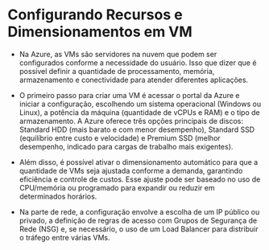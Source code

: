 # Configurando Recursos e Dimensionamentos em VM

- Na Azure, as VMs são servidores na nuvem que podem ser configurados conforme a necessidade do usuário. Isso que dizer que é possível definir a quantidade de processamento, memória, armazenamento e conectividade para atender diferentes aplicações.

- O primeiro passo para criar uma VM é acessar o portal da Azure e iniciar a configuração, escolhendo um sistema operacional (Windows ou Linux), a potência da máquina (quantidade de vCPUs e RAM) e o tipo de armazenamento. A Azure oferece três opções principais de discos: Standard HDD (mais barato e com menor desempenho), Standard SSD (equilíbrio entre custo e velocidade) e Premium SSD (melhor desempenho, indicado para cargas de trabalho mais exigentes).

- Além disso, é possível ativar o dimensionamento automático para que a quantidade de VMs seja ajustada conforme a demanda, garantindo eficiência e controle de custos. Esse ajuste pode ser baseado no uso de CPU/memória ou programado para expandir ou reduzir em determinados horários.

- Na parte de rede, a configuração envolve a escolha de um IP público ou privado, a definição de regras de acesso com Grupos de Segurança de Rede (NSG) e, se necessário, o uso de um Load Balancer para distribuir o tráfego entre várias VMs.
